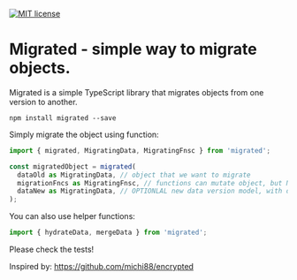 [![MIT license](http://img.shields.io/badge/license-MIT-brightgreen.svg)](http://opensource.org/licenses/MIT)

# Migrated - simple way to migrate objects.

Migrated is a simple TypeScript library that migrates objects from one version to another.

```
npm install migrated --save
```

Simply migrate the object using function:

```ts
import { migrated, MigratingData, MigratingFnsc } from 'migrated';

const migratedObject = migrated(
  dataOld as MigratingData, // object that we want to migrate
  migrationFncs as MigratingFnsc, // functions can mutate object, but NOT reassign a new value
  dataNew as MigratingData, // OPTIONLAL new data version model, with default values set
);
```

You can also use helper functions:

```ts
import { hydrateData, mergeData } from 'migrated';
```

Please check the tests!

Inspired by: https://github.com/michi88/encrypted
